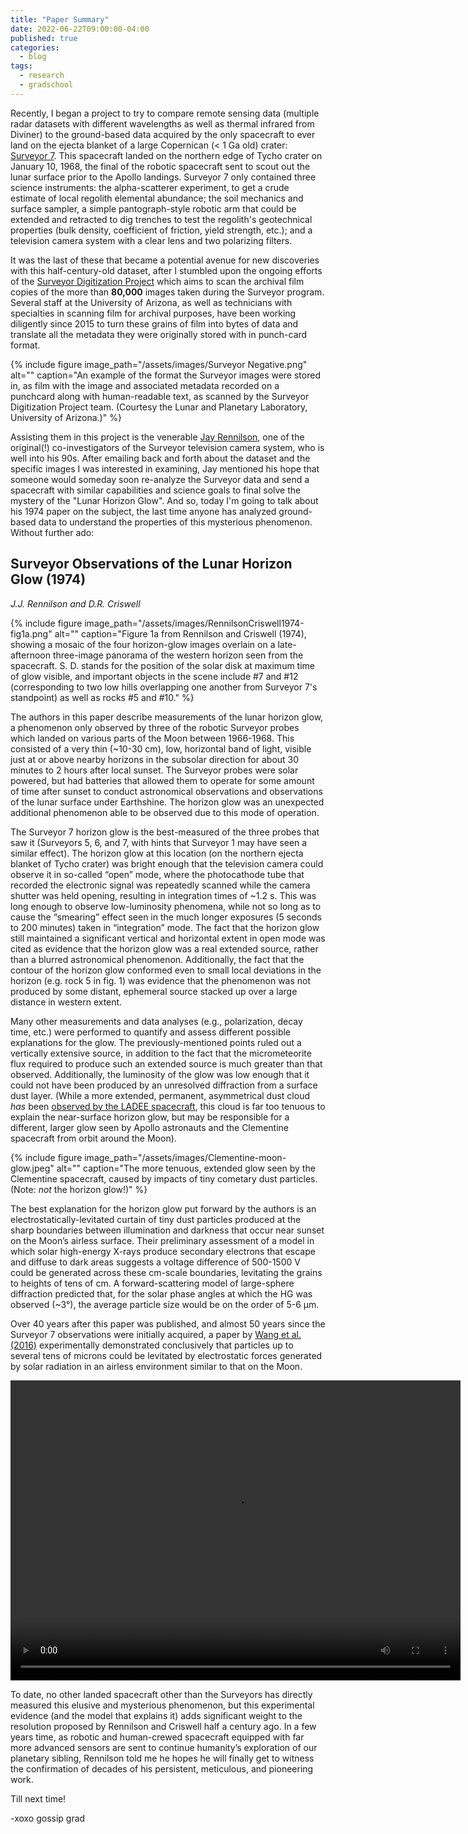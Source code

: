 ```yaml
---
title: "Paper Summary"
date: 2022-06-22T09:00:00-04:00
published: true
categories:
  - blog
tags:
  - research
  - gradschool
---
```


Recently, I began a project to try to compare remote sensing data (multiple radar datasets with different wavelengths as well as thermal infrared from Diviner) to the ground-based data acquired by the only spacecraft to ever land on the ejecta blanket of a large Copernican (< 1 Ga old) crater: [Surveyor 7]( https://www.drewexmachina.com/2018/01/07/surveyor-7-the-mission-to-tycho/). This spacecraft landed on the northern edge of Tycho crater on January 10, 1968, the final of the robotic spacecraft sent to scout out the lunar surface prior to the Apollo landings. Surveyor 7 only contained three science instruments: the alpha-scatterer experiment, to get a crude estimate of local regolith elemental abundance; the soil mechanics and surface sampler, a simple pantograph-style robotic arm that could be extended and retracted to dig trenches to test the regolith's geotechnical properties (bulk density, coefficient of friction, yield strength, etc.); and a television camera system with a clear lens and two polarizing filters.

It was the last of these that became a potential avenue for new discoveries with this half-century-old dataset, after I stumbled upon the ongoing efforts of the [Surveyor Digitization Project](https://www.lpl.arizona.edu/sic/surveyor/background) which aims to scan the archival film copies of the more than **80,000** images taken during the Surveyor program. Several staff at the University of Arizona, as well as technicians with specialties in scanning film for archival purposes, have been working diligently since 2015 to turn these grains of film into bytes of data and translate all the metadata they were originally stored with in punch-card format.

{% include figure image_path="/assets/images/Surveyor Negative.png" alt="" caption="An example of the format the Surveyor images were stored in, as film with the image and associated metadata recorded on a punchcard along with human-readable text, as scanned by the Surveyor Digitization Project team. (Courtesy the Lunar and Planetary Laboratory, University of Arizona.)" %}

Assisting them in this project is the venerable [Jay Rennilson](https://historycollection.jsc.nasa.gov/JSCHistoryPortal/history/oral_histories/NASA_HQ/Administrators/RennilsonJ/RennilsonJ_3-10-20.htm), one of the original(!) co-investigators of the Surveyor television camera system, who is well into his 90s. After emailing back and forth about the dataset and the specific images I was interested in examining, Jay mentioned his hope that someone would someday soon re-analyze the Surveyor data and send a spacecraft with similar capabilities and science goals to final solve the mystery of the "Lunar Horizon Glow". And so, today I'm going to talk about his 1974 paper on the subject, the last time anyone has analyzed ground-based data to understand the properties of this mysterious phenomenon. Without further ado:

## Surveyor Observations of the Lunar Horizon Glow (1974)
_J.J. Rennilson and D.R. Criswell_


{% include figure image_path="/assets/images/RennilsonCriswell1974-fig1a.png" alt="" caption="Figure 1a from Rennilson and Criswell (1974), showing a mosaic of the four horizon-glow images overlain on a late-afternoon three-image panorama of the western horizon seen from the spacecraft. S. D. stands for the position of the solar disk at maximum time of glow visible, and important objects in the scene include #7 and #12 (corresponding to two low hills overlapping one another from Surveyor 7's standpoint) as well as rocks #5 and #10." %}

The authors in this paper describe measurements of the lunar horizon glow, a phenomenon only observed by three of the robotic Surveyor probes which landed on various parts of the Moon between 1966-1968. This consisted of a very thin (~10-30 cm), low, horizontal band of light, visible just at or above nearby horizons in the subsolar direction for about 30 minutes to 2 hours after local sunset. The Surveyor probes were solar powered, but had batteries that allowed them to operate for some amount of time after sunset to conduct astronomical observations and observations of the lunar surface under Earthshine. The horizon glow was an unexpected additional phenomenon able to be observed due to this mode of operation.

The Surveyor 7 horizon glow is the best-measured of the three probes that saw it (Surveyors 5, 6, and 7, with hints that Surveyor 1 may have seen a similar effect). The horizon glow at this location (on the northern ejecta blanket of Tycho crater) was bright enough that the television camera could observe it in so-called “open” mode, where the photocathode tube that recorded the electronic signal was repeatedly scanned while the camera shutter was held opening, resulting in integration times of ~1.2 s. This was long enough to observe low-luminosity phenomena, while not so long as to cause the “smearing” effect seen in the much longer exposures (5 seconds to 200 minutes) taken in “integration” mode. The fact that the horizon glow still maintained a significant vertical and horizontal extent in open mode was cited as evidence that the horizon glow was a real extended source, rather than a blurred astronomical phenomenon. Additionally, the fact that the contour of the horizon glow conformed even to small local deviations in the horizon (e.g. rock 5 in fig. 1) was evidence that the phenomenon was not produced by some distant, ephemeral source stacked up over a large distance in western extent.

Many other measurements and data analyses (e.g., polarization, decay time, etc.) were performed to quantify and assess different possible explanations for the glow. The previously-mentioned points ruled out a vertically extensive source, in addition to the fact that the micrometeorite flux required to produce such an extended source is much greater than that observed. Additionally, the luminosity of the glow was low enough that it could not have been produced by an unresolved diffraction from a surface dust layer. (While a more extended, permanent, asymmetrical dust cloud _has_ been [observed by the LADEE spacecraft](https://www.nature.com/articles/nature14479), this cloud is far too tenuous to explain the near-surface horizon glow, but may be responsible for a different, larger glow seen by Apollo astronauts and the Clementine spacecraft from orbit around the Moon).

{% include figure image_path="/assets/images/Clementine-moon-glow.jpeg" alt="" caption="The more tenuous, extended glow seen by the Clementine spacecraft, caused by impacts of tiny cometary dust particles. (Note: _not_ the horizon glow!)" %}

The best explanation for the horizon glow put forward by the authors is an electrostatically-levitated curtain of tiny dust particles produced at the sharp boundaries between illumination and darkness that occur near sunset on the Moon’s airless surface. Their preliminary assessment of a model in which solar high-energy X-rays produce secondary electrons that escape and diffuse to dark areas suggests a voltage difference of 500-1500 V could be generated across these cm-scale boundaries, levitating the grains to heights of tens of cm. A forward-scattering model of large-sphere diffraction predicted that, for the solar phase angles at which the HG was observed (~3°), the average particle size would be on the order of 5-6 µm.

Over 40 years after this paper was published, and almost 50 years since the Surveyor 7 observations were initially acquired, a paper by [Wang et al. (2016)](https://agupubs.onlinelibrary.wiley.com/doi/full/10.1002/2016GL069491) experimentally demonstrated conclusively that particles up to several tens of microns could be levitated by electrostatic forces generated by solar radiation in an airless environment similar to that on the Moon.

<video width="720" height="480" controls="controls">
  <source src="/assets/images/Wang2016-vid1.mp4" type="video/mp4">
</video>


To date, no other landed spacecraft other than the Surveyors has directly measured this elusive and mysterious phenomenon, but this experimental evidence (and the model that explains it) adds significant weight to the resolution proposed by Rennilson and Criswell half a century ago. In a few years time, as robotic and human-crewed spacecraft equipped with far more advanced sensors are sent to continue humanity’s exploration of our planetary sibling, Rennilson told me he hopes he will finally get to witness the confirmation of decades of his persistent, meticulous, and pioneering work.

Till next time!

-xoxo gossip grad



